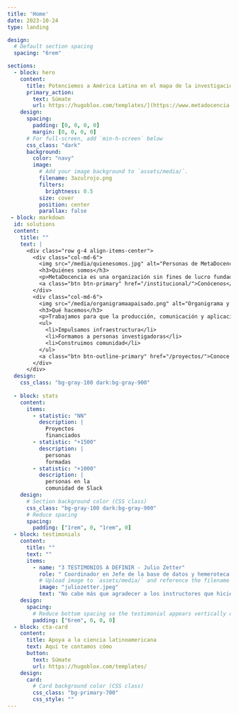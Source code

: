 ```yaml
---
title: 'Home'
date: 2023-10-24
type: landing

design:
  # Default section spacing
  spacing: "6rem"

sections:
  - block: hero
    content:
      title: Potenciemos a América Latina en el mapa de la investigación global
      primary_action:
        text: Súmate
        url: https://hugoblox.com/templates/](https://www.metadocencia.org/suscripcion/
    design:
      spacing:
        padding: [0, 0, 0, 0]
        margin: [0, 0, 0, 0]
      # For full-screen, add `min-h-screen` below
      css_class: "dark"
      background:
        color: "navy"
        image:
          # Add your image background to `assets/media/`.
          filename: 3azulrojo.png
          filters:
            brightness: 0.5
          size: cover
          position: center
          parallax: false
 - block: markdown
  id: solutions
  content:
    title: ""
    text: |
      <div class="row g-4 align-items-center">
        <div class="col-md-6">
          <img src="/media/quienesomos.jpg" alt="Personas de MetaDocencia colaborando en un taller en línea" class="img-fluid rounded mb-3">
          <h3>Quiénes somos</h3>
          <p>MetaDocencia es una organización sin fines de lucro fundada en 2020. Nuestra comunidad construye capacidades científicas locales para transformar la ciencia global. Hacemos crecer la ciencia en red, desde América Latina hacia el mundo.</p>
          <a class="btn btn-primary" href="/institucional/">Conócenos</a>
        </div>
        <div class="col-md-6">
          <img src="/media/organigramaapaisado.png" alt="Organigrama y líneas de trabajo de MetaDocencia" class="img-fluid rounded mb-3">
          <h3>Qué hacemos</h3>
          <p>Trabajamos para que la producción, comunicación y aplicación de saberes científicos y técnicos sean globalmente equitativos.</p>
          <ul>
            <li>Impulsamos infraestructura</li>
            <li>Formamos a personas investigadoras</li>
            <li>Construimos comunidad</li>
          </ul>
          <a class="btn btn-outline-primary" href="/proyectos/">Conoce nuestros proyectos</a>
        </div>
      </div>
  design:
    css_class: "bg-gray-100 dark:bg-gray-900"
    
  - block: stats
    content:
      items:
        - statistic: "NN"
          description: |
            Proyectos  
            financiados
        - statistic: "+1500"
          description: |
            personas  
            formadas
        - statistic: "+1000"
          description: |
            personas en la   
            comunidad de Slack
    design:
      # Section background color (CSS class)
      css_class: "bg-gray-100 dark:bg-gray-900"
      # Reduce spacing
      spacing:
        padding: ["1rem", 0, "1rem", 0]
  - block: testimonials
    content:
      title: ""
      text: ""
      items:
        - name: "3 TESTIMONIOS A DEFINIR - Julio Zetter"
          role: " Coordinador en Jefe de la base de datos y hemeroteca virtual SciELO México"
          # Upload image to `assets/media/` and reference the filename here
          image: "juliozetter.jpeg"
          text: "No cabe más que agradecer a los instructores que hicieron posible este curso, que sin duda es la semilla de grandes frutos. Gracias por tanto MetaDocencia"
    design:
      spacing:
        # Reduce bottom spacing so the testimonial appears vertically centered between sections
        padding: ["6rem", 0, 0, 0]
  - block: cta-card
    content:
      title: Apoya a la ciencia latinoamericana
      text: Aquí te contamos cómo
      button:
        text: Súmate
        url: https://hugoblox.com/templates/
    design:
      card:
        # Card background color (CSS class)
        css_class: "bg-primary-700"
        css_style: ""
---
```

